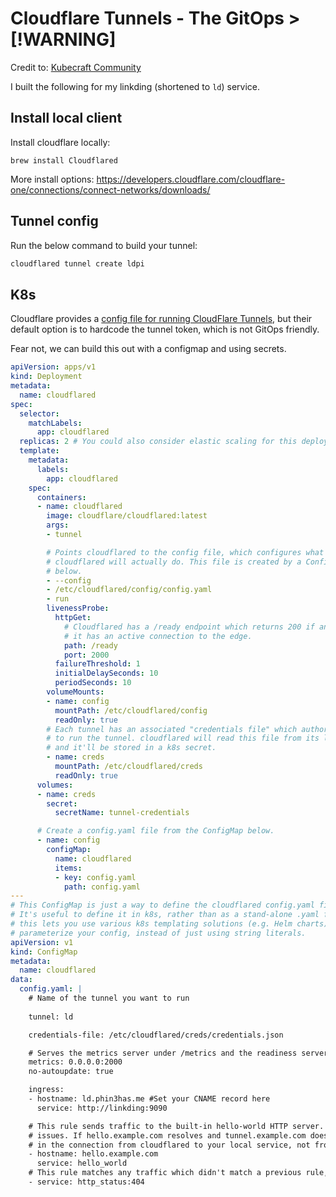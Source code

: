 # Cloudflare Tunnels - The GitOps > [!WARNING]

Credit to: [Kubecraft Community](https://www.skool.com/kubecraft)


I built the following for my linkding (shortened to `ld`) service. 

## Install local client

Install cloudflare locally: 
```
brew install Cloudflared

```
More install options: https://developers.cloudflare.com/cloudflare-one/connections/connect-networks/downloads/

## Tunnel config

Run the below command to build your tunnel: 

```bash
cloudflared tunnel create ldpi
```

## K8s

Cloudflare provides a [config file for running CloudFlare Tunnels](https://developers.cloudflare.com/cloudflare-one/connections/connect-networks/deploy-tunnels/deployment-guides/kubernetes/),  but their default option is to hardcode the tunnel token, which is not GitOps friendly. 

Fear not, we can build this out with a configmap and using secrets. 
```yaml
apiVersion: apps/v1
kind: Deployment
metadata:
  name: cloudflared
spec:
  selector:
    matchLabels:
      app: cloudflared
  replicas: 2 # You could also consider elastic scaling for this deployment
  template:
    metadata:
      labels:
        app: cloudflared
    spec:
      containers:
      - name: cloudflared
        image: cloudflare/cloudflared:latest
        args:
        - tunnel

        # Points cloudflared to the config file, which configures what
        # cloudflared will actually do. This file is created by a ConfigMap
        # below.
        - --config
        - /etc/cloudflared/config/config.yaml
        - run
        livenessProbe:
          httpGet:
            # Cloudflared has a /ready endpoint which returns 200 if and only if
            # it has an active connection to the edge.
            path: /ready
            port: 2000
          failureThreshold: 1
          initialDelaySeconds: 10
          periodSeconds: 10
        volumeMounts:
        - name: config
          mountPath: /etc/cloudflared/config
          readOnly: true
        # Each tunnel has an associated "credentials file" which authorizes machines
        # to run the tunnel. cloudflared will read this file from its local filesystem,
        # and it'll be stored in a k8s secret.
        - name: creds
          mountPath: /etc/cloudflared/creds
          readOnly: true
      volumes:
      - name: creds
        secret:
          secretName: tunnel-credentials

      # Create a config.yaml file from the ConfigMap below.
      - name: config
        configMap:
          name: cloudflared
          items:
          - key: config.yaml
            path: config.yaml
---
# This ConfigMap is just a way to define the cloudflared config.yaml file in k8s.
# It's useful to define it in k8s, rather than as a stand-alone .yaml file, because
# this lets you use various k8s templating solutions (e.g. Helm charts) to
# parameterize your config, instead of just using string literals.
apiVersion: v1
kind: ConfigMap
metadata:
  name: cloudflared
data:
  config.yaml: |
    # Name of the tunnel you want to run
    
    tunnel: ld 

    credentials-file: /etc/cloudflared/creds/credentials.json

    # Serves the metrics server under /metrics and the readiness server under /ready
    metrics: 0.0.0.0:2000
    no-autoupdate: true

    ingress:
    - hostname: ld.phin3has.me #Set your CNAME record here 
      service: http://linkding:9090

    # This rule sends traffic to the built-in hello-world HTTP server. This can help debug connectivity
    # issues. If hello.example.com resolves and tunnel.example.com does not, then the problem is
    # in the connection from cloudflared to your local service, not from the internet to cloudflared.
    - hostname: hello.example.com
      service: hello_world
    # This rule matches any traffic which didn't match a previous rule, and responds with HTTP 404.
    - service: http_status:404
```

```
